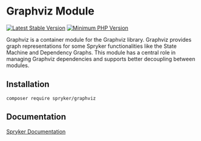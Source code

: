 # Graphviz Module
[![Latest Stable Version](https://poser.pugx.org/spryker/graphviz/v/stable.svg)](https://packagist.org/packages/spryker/graphviz)
[![Minimum PHP Version](https://img.shields.io/badge/php-%3E%3D%208.0-8892BF.svg)](https://php.net/)

Graphviz is a container module for the Graphviz library. Graphviz provides graph representations for some Spryker functionalities like the State Machine and Dependency Graphs. This module has a central role in managing Graphviz dependencies and supports better decoupling between modules.

## Installation

```
composer require spryker/graphviz
```

## Documentation

[Spryker Documentation](https://docs.spryker.com)
